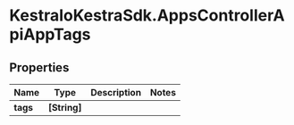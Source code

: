 # KestraIoKestraSdk.AppsControllerApiAppTags

## Properties

Name | Type | Description | Notes
------------ | ------------- | ------------- | -------------
**tags** | **[String]** |  | 


